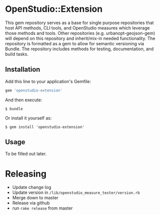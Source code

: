# OpenStudio::Extension

This gem repository serves as a base for single purpose repositories that host API methods, CLI tools, and OpenStudio measures which leverage those methods and tools.  Other repositories (e.g. urbanopt-geojson-gem) will depend on this repository and inherit/mix-in needed functionality.  The repository is formatted as a gem to allow for semantic versioning via Bundle.  The repository includes methods for testing, documentation, and build tasks.


## Installation

Add this line to your application's Gemfile:

```ruby
gem 'openstudio-extension'
```

And then execute:

    $ bundle

Or install it yourself as:

    $ gem install 'openstudio-extension'

## Usage

To be filled out later. 

# Releasing

* Update change log
* Update version in `/lib/openstudio_measure_tester/version.rb`
* Merge down to master
* Release via github
* run `rake release` from master  